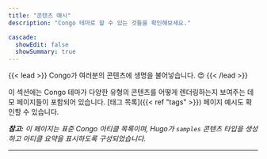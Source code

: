 ```yaml
---
title: "콘텐츠 예시"
description: "Congo 테마로 할 수 있는 것들을 확인해보세요."

cascade:
  showEdit: false
  showSummary: true
---
```


{{< lead >}}
Congo가 여러분의 콘텐츠에 생명을 불어넣습니다. :heart_eyes:
{{< /lead >}}

이 섹션에는 Congo 테마가 다양한 유형의 콘텐츠를 어떻게 렌더링하는지 보여주는 데모 페이지들이 포함되어 있습니다. [태그 목록]({{< ref "tags" >}}) 페이지 예시도 확인할 수 있습니다.

_**참고:** 이 페이지는 표준 Congo 아티클 목록이며, Hugo가 `samples` 콘텐츠 타입을 생성하고 아티클 요약을 표시하도록 구성되었습니다._

---

